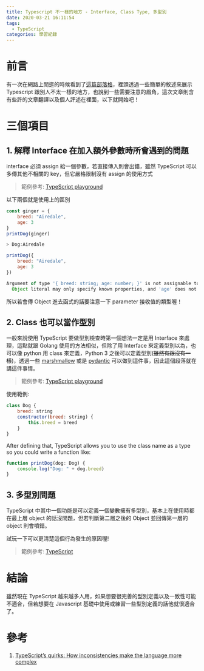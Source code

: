 ```yaml
---
title: Typescript 不一樣的地方 - Interface, Class Type, 多型別
date: 2020-03-21 16:11:54
tags:
  - TypeScript
categories: 學習紀錄
---
```


# 前言

有一次在網路上閒逛的時候看到了[這篇部落格](https://blog.asana.com/2020/01/typescript-quirks/)，裡頭透過一些簡單的敘述來展示 Typescript 跟別人不太一樣的地方，也說到一些需要注意的眉角，這次文章則含有些許的文章翻譯以及個人評述在裡面，以下就開始吧！

# 三個項目

## 1. 解釋 Interface 在加入額外參數時所會遇到的問題

interface 必須 assign 給一個參數，若直接傳入則會出錯，雖然 TypeScript 可以多傳其他不相關的 key，但它嚴格限制沒有 assign 的使用方式

> 範例參考: [TypeScript playground](https://www.typescriptlang.org/play/index.html#code/JYOwLgpgTgZghgYwgAgCIHsDmyDeAoZQ5AIygggBMAuZAZTClEzwF888YBXEBMYdEMgAOjcBkwAKClhriAlLgJEEAgM7oANhAB0GrBIBE4mgeQBqZNMzbS5CnNbsVIVWGSYm0ZAF5FREmSUJgCCwGQUcFoGADRKhHCYEDQAzI4ioGDiEh4giVAOeOli+vj+tkHIBqHhkRAxccgJScipLHJAA)

以下兩個就是使用上的區別

```Javascript
const ginger = {
    breed: "Airedale",
    age: 3
}
printDog(ginger)

> Dog:Airedale
```

```Javascript
printDog({
    breed: "Airedale",
    age: 3
})

Argument of type '{ breed: string; age: number; }' is not assignable to parameter of type 'Dog'.
  Object literal may only specify known properties, and 'age' does not exist in type 'Dog'.
```

所以若會傳 Object 進去函式的話要注意一下 parameter 接收值的類型喔！

## 2. Class 也可以當作型別

一般來說使用 TypeScript 要做型別檢查時第一個想法一定是用 Interface 來處理，這點就跟 Golang 使用的方法相似，但除了用 Interface 來定義型別以為，也可以像 python 用 class 來定義，Python 3 之後可以定義型別(~~雖然有跟沒有一樣~~)，透過一些 [marshmallow](https://marshmallow.readthedocs.io/en/stable/) 或是 [pydantic](https://pydantic-docs.helpmanual.io/) 可以做到這件事，因此這個段落就在講這件事情。

> 範例參考: [TypeScript playground](https://www.typescriptlang.org/play/index.html#code/MYGwhgzhAEAiD2BzaBvAUNT0BGAnApvgCYBc0EALrgJYB2iGWw8tluArsBfLgBR6FS5KnUQBKVIyxYKAC2oQAdAOLQAvDgLEp0AL5p9aAGbtaXai2gAHGrQoJEvIkjIOJ6ac1bwQ+RSCReACIHMiDoAGpoZ0RlLSIxAzQ0UEgYAGEwCklpFSE2UR0vNk5uPjyyAvp3HWk5BTjBdU1BHX1DYuyIWUgKMGbafAB3aEyKYIBZMDp8UfgWIMSbOntA7t6wMSA)

使用範例:

```Javascript
class Dog {
    breed: string
    constructor(breed: string) {
        this.breed = breed
    }
}
```

After defining that, TypeScript allows you to use the class name as a type so you could write a function like:

```Javascript
function printDog(dog: Dog) {
    console.log("Dog: " + dog.breed)
}
```

## 3. 多型別問題

TypeScript 中其中一個功能是可以定義一個變數擁有多型別，基本上在使用時都在最上層 object 的話沒問題，但若判斷第二層之後的 Object 並回傳第一層的 object 則會噴錯。

試玩一下可以更清楚這個行為發生的原因喔!

> 範例參考: [TypeScript](https://www.typescriptlang.org/play/index.html#code/JYOwLgpgTgZghgYwgAgCIHsDmyDeAoZQ5MOAD3RHQFsBPALlwKOYGcAHCBYCFhgIgDCcEMBbJ4VYABtgcKKL5NCAXyXIARnIDWDFmHkhMeVXlCRYiFELCNmJcpVoN8zVhy49+AMQgyxCODAAVxZFZlVmKgh0AHddfVAjEzAaDmQAQREqOClkAF5ka2QAHzQsPDwYIJAEMGAKZGFgbKkAOXRRCAAKJpaGTOacgEp4g2wXImAYZB6snIA6ewpqGnn2Tm4xPILBJrEJaVl5UKHbV0IoCGCoEEa5qXnNKC01ZWRfFhQJ88vr296FlFYq9jEA)

# 結論

雖然現在 TypeScript 越來越多人用，如果想要很完善的型別定義以及一致性可能不適合，但若想要在 Javascript 基礎中使用或練習一些型別定義的話他就很適合了。

# 參考

1. [TypeScript’s quirks: How inconsistencies make the language more complex](https://blog.asana.com/2020/01/typescript-quirks)
